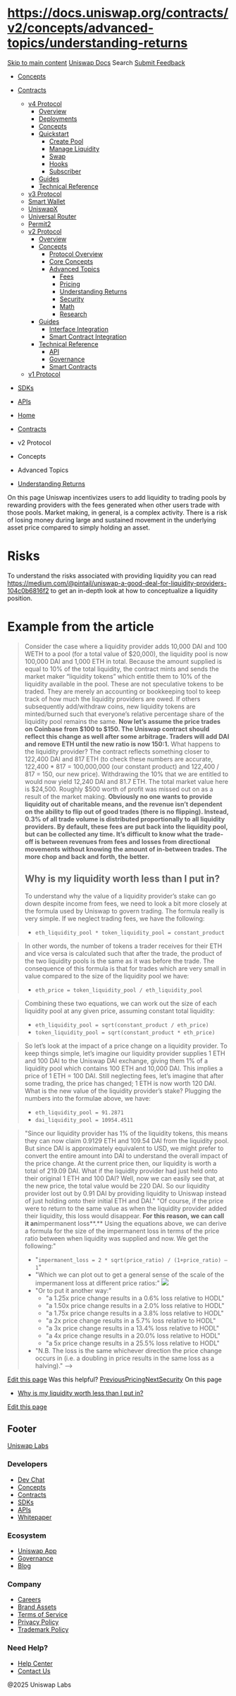 # https://docs.uniswap.org/contracts/v2/concepts/advanced-topics/understanding-returns

[Skip to main content](https://docs.uniswap.org/contracts/v2/concepts/advanced-topics/understanding-returns#__docusaurus_skipToContent_fallback)
[Uniswap Docs](https://docs.uniswap.org/)
Search
[Submit Feedback](https://docs.google.com/forms/d/e/1FAIpQLSdjSkZam8KiatL9XACRVxCHjDJjaPGbls77PCXDKFn4JwykXg/viewform)
  * [Concepts](https://docs.uniswap.org/concepts/overview)
  * [Contracts](https://docs.uniswap.org/contracts/v4/overview)
    * [v4 Protocol](https://docs.uniswap.org/contracts/v4/overview)
      * [Overview](https://docs.uniswap.org/contracts/v4/overview)
      * [Deployments](https://docs.uniswap.org/contracts/v4/deployments)
      * [Concepts](https://docs.uniswap.org/contracts/v4/concepts/v4-vs-v3)
      * [Quickstart](https://docs.uniswap.org/contracts/v4/quickstart/create-pool)
        * [Create Pool](https://docs.uniswap.org/contracts/v4/quickstart/create-pool)
        * [Manage Liquidity](https://docs.uniswap.org/contracts/v4/quickstart/manage-liquidity/setup-liquidity)
        * [Swap](https://docs.uniswap.org/contracts/v4/quickstart/swap)
        * [Hooks](https://docs.uniswap.org/contracts/v4/quickstart/hooks/setup)
        * [Subscriber](https://docs.uniswap.org/contracts/v4/quickstart/subscriber)
      * [Guides](https://docs.uniswap.org/contracts/v4/guides/hooks/your-first-hook)
      * [Technical Reference](https://docs.uniswap.org/contracts/v4/reference/errors/)
    * [v3 Protocol](https://docs.uniswap.org/contracts/v3/overview)
    * [Smart Wallet](https://docs.uniswap.org/contracts/smart-wallet/overview)
    * [UniswapX](https://docs.uniswap.org/contracts/uniswapx/overview)
    * [Universal Router](https://docs.uniswap.org/contracts/universal-router/overview)
    * [Permit2](https://docs.uniswap.org/contracts/permit2/overview)
    * [v2 Protocol](https://docs.uniswap.org/contracts/v2/overview)
      * [Overview](https://docs.uniswap.org/contracts/v2/overview)
      * [Concepts](https://docs.uniswap.org/contracts/v2/concepts/protocol-overview/how-uniswap-works)
        * [Protocol Overview](https://docs.uniswap.org/contracts/v2/concepts/protocol-overview/how-uniswap-works)
        * [Core Concepts](https://docs.uniswap.org/contracts/v2/concepts/core-concepts/swaps)
        * [Advanced Topics](https://docs.uniswap.org/contracts/v2/concepts/advanced-topics/fees)
          * [Fees](https://docs.uniswap.org/contracts/v2/concepts/advanced-topics/fees)
          * [Pricing](https://docs.uniswap.org/contracts/v2/concepts/advanced-topics/pricing)
          * [Understanding Returns](https://docs.uniswap.org/contracts/v2/concepts/advanced-topics/understanding-returns)
          * [Security](https://docs.uniswap.org/contracts/v2/concepts/advanced-topics/security)
          * [Math](https://docs.uniswap.org/contracts/v2/concepts/advanced-topics/math)
          * [Research](https://docs.uniswap.org/contracts/v2/concepts/advanced-topics/research)
      * [Guides](https://docs.uniswap.org/contracts/v2/guides/interface-integration/using-the-api)
        * [Interface Integration](https://docs.uniswap.org/contracts/v2/guides/interface-integration/using-the-api)
        * [Smart Contract Integration](https://docs.uniswap.org/contracts/v2/guides/smart-contract-integration/quick-start)
      * [Technical Reference](https://docs.uniswap.org/contracts/v2/reference/API/overview)
        * [API](https://docs.uniswap.org/contracts/v2/reference/API/overview)
        * [Governance](https://docs.uniswap.org/contracts/v2/reference/Governance/governance-reference)
        * [Smart Contracts](https://docs.uniswap.org/contracts/v2/reference/smart-contracts/factory)
    * [v1 Protocol](https://docs.uniswap.org/contracts/v1/overview)
  * [SDKs](https://docs.uniswap.org/sdk/v4/overview)
  * [APIs](https://docs.uniswap.org/api/subgraph/overview)


  * [Home](https://docs.uniswap.org/)
  * [Contracts](https://docs.uniswap.org/contracts/v4/overview)
  * v2 Protocol
  * Concepts
  * Advanced Topics
  * [Understanding Returns](https://docs.uniswap.org/contracts/v2/concepts/advanced-topics/understanding-returns)


On this page
Uniswap incentivizes users to add liquidity to trading pools by rewarding providers with the fees generated when other users trade with those pools. Market making, in general, is a complex activity. There is a risk of losing money during large and sustained movement in the underlying asset price compared to simply holding an asset.
# Risks
To understand the risks associated with providing liquidity you can read <https://medium.com/@pintail/uniswap-a-good-deal-for-liquidity-providers-104c0b6816f2> to get an in-depth look at how to conceptualize a liquidity position.
# Example from the article
> Consider the case where a liquidity provider adds 10,000 DAI and 100 WETH to a pool (for a total value of $20,000), the liquidity pool is now 100,000 DAI and 1,000 ETH in total. Because the amount supplied is equal to 10% of the total liquidity, the contract mints and sends the market maker “liquidity tokens” which entitle them to 10% of the liquidity available in the pool. These are not speculative tokens to be traded. They are merely an accounting or bookkeeping tool to keep track of how much the liquidity providers are owed. If others subsequently add/withdraw coins, new liquidity tokens are minted/burned such that everyone’s relative percentage share of the liquidity pool remains the same.
> **Now let’s assume the price trades on Coinbase from $100 to $150. The Uniswap contract should reflect this change as well after some arbitrage. Traders will add DAI and remove ETH until the new ratio is now 150:1.**
> What happens to the liquidity provider? The contract reflects something closer to 122,400 DAI and 817 ETH (to check these numbers are accurate, 122,400 * 817 = 100,000,000 (our constant product) and 122,400 / 817 = 150, our new price). Withdrawing the 10% that we are entitled to would now yield 12,240 DAI and 81.7 ETH. The total market value here is $24,500. Roughly $500 worth of profit was missed out on as a result of the market making.
> **Obviously no one wants to provide liquidity out of charitable means, and the revenue isn’t dependent on the ability to flip out of good trades (there is no flipping). Instead, 0.3% of all trade volume is distributed proportionally to all liquidity providers. By default, these fees are put back into the liquidity pool, but can be collected any time. It’s difficult to know what the trade-off is between revenues from fees and losses from directional movements without knowing the amount of in-between trades. The more chop and back and forth, the better.**
> ## Why is my liquidity worth less than I put in?[​](https://docs.uniswap.org/contracts/v2/concepts/advanced-topics/understanding-returns#why-is-my-liquidity-worth-less-than-i-put-in "Direct link to Why is my liquidity worth less than I put in?")
> To understand why the value of a liquidity provider’s stake can go down despite income from fees, we need to look a bit more closely at the formula used by Uniswap to govern trading. The formula really is very simple. If we neglect trading fees, we have the following:
>   * `eth_liquidity_pool * token_liquidity_pool = constant_product`
> 

> In other words, the number of tokens a trader receives for their ETH and vice versa is calculated such that after the trade, the product of the two liquidity pools is the same as it was before the trade. The consequence of this formula is that for trades which are very small in value compared to the size of the liquidity pool we have:
>   * `eth_price = token_liquidity_pool / eth_liquidity_pool`
> 

> Combining these two equations, we can work out the size of each liquidity pool at any given price, assuming constant total liquidity:
>   * `eth_liquidity_pool = sqrt(constant_product / eth_price)`
>   * `token_liquidity_pool = sqrt(constant_product * eth_price)`
> 

> So let’s look at the impact of a price change on a liquidity provider. To keep things simple, let’s imagine our liquidity provider supplies 1 ETH and 100 DAI to the Uniswap DAI exchange, giving them 1% of a liquidity pool which contains 100 ETH and 10,000 DAI. This implies a price of 1 ETH = 100 DAI. Still neglecting fees, let’s imagine that after some trading, the price has changed; 1 ETH is now worth 120 DAI. What is the new value of the liquidity provider’s stake? Plugging the numbers into the formulae above, we have:
>   * `eth_liquidity_pool = 91.2871`
>   * `dai_liquidity_pool = 10954.4511`
> 

> "Since our liquidity provider has 1% of the liquidity tokens, this means they can now claim 0.9129 ETH and 109.54 DAI from the liquidity pool. But since DAI is approximately equivalent to USD, we might prefer to convert the entire amount into DAI to understand the overall impact of the price change. At the current price then, our liquidity is worth a total of 219.09 DAI. What if the liquidity provider had just held onto their original 1 ETH and 100 DAI? Well, now we can easily see that, at the new price, the total value would be 220 DAI. So our liquidity provider lost out by 0.91 DAI by providing liquidity to Uniswap instead of just holding onto their initial ETH and DAI."
> "Of course, if the price were to return to the same value as when the liquidity provider added their liquidity, this loss would disappear. **For this reason, we can call it an**impermanent loss**.** Using the equations above, we can derive a formula for the size of the impermanent loss in terms of the price ratio between when liquidity was supplied and now. We get the following:"
>   * "`impermanent_loss = 2 * sqrt(price_ratio) / (1+price_ratio) — 1`"
>   * "Which we can plot out to get a general sense of the scale of the impermanent loss at different price ratios:" ![](https://firebasestorage.googleapis.com/v0/b/firescript-577a2.appspot.com/o/imgs%2Fapp%2Fdnazarov%2FOscQ_nmzbA.png?alt=media&token=4dff866e-a740-4121-9da4-9c9105baa404)
>   * "Or to put it another way:"
>     * "a 1.25x price change results in a 0.6% loss relative to HODL"
>     * "a 1.50x price change results in a 2.0% loss relative to HODL"
>     * "a 1.75x price change results in a 3.8% loss relative to HODL"
>     * "a 2x price change results in a 5.7% loss relative to HODL"
>     * "a 3x price change results in a 13.4% loss relative to HODL"
>     * "a 4x price change results in a 20.0% loss relative to HODL"
>     * "a 5x price change results in a 25.5% loss relative to HODL"
>   * "N.B. The loss is the same whichever direction the price change occurs in (i.e. a doubling in price results in the same loss as a halving)." -->
> 

[Edit this page](https://github.com/uniswap/uniswap-docs/tree/main/docs/contracts/v2/concepts/03-advanced-topics/03-understanding-returns.md)
Was this helpful?
[PreviousPricing](https://docs.uniswap.org/contracts/v2/concepts/advanced-topics/pricing)[NextSecurity](https://docs.uniswap.org/contracts/v2/concepts/advanced-topics/security)
On this page
  * [Why is my liquidity worth less than I put in?](https://docs.uniswap.org/contracts/v2/concepts/advanced-topics/understanding-returns#why-is-my-liquidity-worth-less-than-i-put-in)


[Edit this page](https://github.com/uniswap/uniswap-docs/tree/main/docs/contracts/v2/concepts/03-advanced-topics/03-understanding-returns.md)
## Footer
[Uniswap Labs](https://docs.uniswap.org/)
### Developers
  * [Dev Chat](https://discord.com/invite/uniswap)
  * [Concepts](https://docs.uniswap.org/concepts/overview)
  * [Contracts](https://docs.uniswap.org/contracts/v4/overview)
  * [SDKs](https://docs.uniswap.org/sdk/v4/overview)
  * [APIs](https://docs.uniswap.org/api/subgraph/overview)
  * [Whitepaper](https://app.uniswap.org/whitepaper-v4.pdf)


### Ecosystem
  * [Uniswap App](https://app.uniswap.org/)
  * [Governance](https://www.uniswapfoundation.org/governance)
  * [Blog](https://blog.uniswap.org/)


### Company
  * [Careers](https://boards.greenhouse.io/uniswaplabs)
  * [Brand Assets](https://github.com/Uniswap/brand-assets/raw/main/Uniswap%20Brand%20Assets.zip)
  * [Terms of Service](https://support.uniswap.org/hc/en-us/articles/30935100859661-Uniswap-Labs-Terms-of-Service)
  * [Privacy Policy](https://support.uniswap.org/hc/en-us/articles/30934457771405-Uniswap-Labs-Privacy-Policy)
  * [Trademark Policy](https://support.uniswap.org/hc/en-us/articles/30934762216973-Uniswap-Labs-Trademark-Guidelines)


### Need Help?
  * [Help Center](https://support.uniswap.org/)
  * [Contact Us](https://support.uniswap.org/hc/en-us/requests/new)


@2025 Uniswap Labs
[](https://github.com/uniswap/uniswap-docs)[](https://twitter.com/Uniswap)[](https://discord.com/invite/uniswap)
